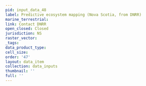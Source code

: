 ```yaml
---
pid: input_data_48
label: Predictive ecosystem mapping (Nova Scotia, from DNRR)
marine_terrestrial: 
link: Contact DNRR
open_closed: Closed
jurisdiction: NS
raster_vector: 
_tags: 
data_product_type: 
cell_size: 
order: '47'
layout: data_item
collection: data_inputs
thumbnail: ''
full: ''
---
```

